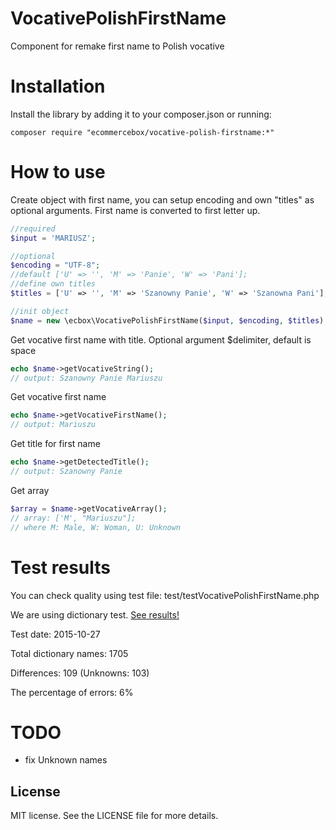 # VocativePolishFirstName
Component for remake first name to Polish vocative


Installation
======================

Install the library by adding it to your composer.json or running:

    composer require "ecommercebox/vocative-polish-firstname:*"

# How to use

Create object with first name, you can setup encoding and own "titles" as optional arguments.
First name is converted to first letter up.

```php
//required
$input = 'MARIUSZ';

//optional
$encoding = "UTF-8";
//default ['U' => '', 'M' => 'Panie', 'W' => 'Pani'];
//define own titles
$titles = ['U' => '', 'M' => 'Szanowny Panie', 'W' => 'Szanowna Pani'];

//init object
$name = new \ecbox\VocativePolishFirstName($input, $encoding, $titles);
```

Get vocative first name with title. Optional argument $delimiter, default is space
```php
echo $name->getVocativeString();
// output: Szanowny Panie Mariuszu
```

Get vocative first name
```php
echo $name->getVocativeFirstName();
// output: Mariuszu
```


Get title for first name
```php
echo $name->getDetectedTitle();
// output: Szanowny Panie
```

Get array
```php
$array = $name->getVocativeArray();
// array: ['M', "Mariuszu"];
// where M: Male, W: Woman, U: Unknown
```

# Test results

You can check quality using test file: test/testVocativePolishFirstName.php

We are using dictionary test. [See results!](https://htmlpreview.github.io/?https://github.com/ecommercebox/vocative-polish-firstname/blob/master/test/RESULTS.html)

Test date: 2015-10-27

Total dictionary names: 1705 

Differences: 109 (Unknowns: 103) 

The percentage of errors: 6% 

# TODO

* fix Unknown names

License
-------
MIT license. See the LICENSE file for more details.
